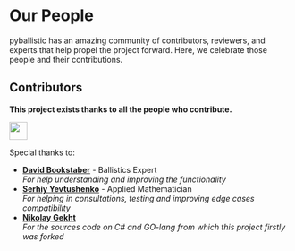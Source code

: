 # Our People

pyballistic has an amazing community of contributors, reviewers, and experts that help propel the project forward.
Here, we celebrate those people and their contributions.

## Contributors
**This project exists thanks to all the people who contribute.**

<a href="https://github.com/dbookstaber/pyballistic/graphs/contributors"><img height=32 src="https://contrib.rocks/image?repo=dbookstaber/pyballistic" /></a>

Special thanks to:

* **[David Bookstaber](https://github.com/dbookstaber)** - Ballistics Expert <br>
*For help understanding and improving the functionality*
* **[Serhiy Yevtushenko](https://github.com/serhiy-yevtushenko)** - Applied Mathematician <br>
*For helping in consultations, testing and improving edge cases compatibility*
* **[Nikolay Gekht](https://github.com/nikolaygekht)** <br>
*For the sources code on C# and GO-lang from which this project firstly was forked*


[//]: # (## Experts)

[//]: # ()
[//]: # (These are the users that have helped others the most with questions in GitHub through *all time*.)

[//]: # ()
[//]: # ({{ experts }})

[//]: # (## About the data)

[//]: # ()
[//]: # (The data displayed above is calculated monthly via the Github GraphQL API.)

[//]: # ()
[//]: # (Depending on changing conditions, the thresholds for the different categories of contributors may change in the future.)